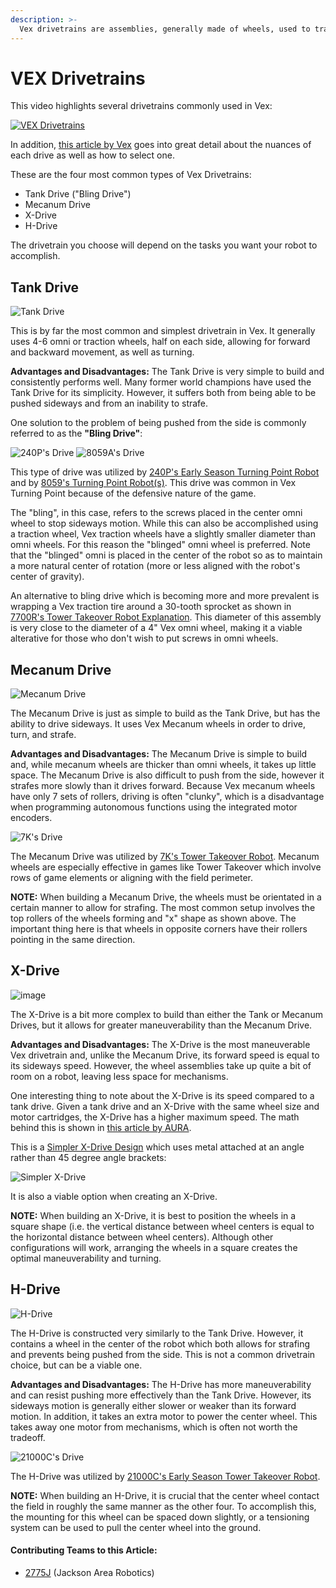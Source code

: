 ```yaml
---
description: >-
  Vex drivetrains are assemblies, generally made of wheels, used to traverse the VRC field. Each drivetrain has its own set of advantages and disadvantages.
---
```


# VEX Drivetrains

This video highlights several drivetrains commonly used in Vex:

[![VEX Drivetrains](http://img.youtube.com/vi/VfuA2EqaIso/0.jpg)](https://www.youtube.com/watch?v=VfuA2EqaIso "VEX Drivetrains")

In addition, [this article by Vex](https://kb.vex.com/hc/en-us/articles/360035952771-How-to-Select-a-Drivetrain) goes into great detail about the nuances of each drive as well as how to select one.

These are the four most common types of Vex Drivetrains:

- Tank Drive ("Bling Drive")
- Mecanum Drive
- X-Drive
- H-Drive

The drivetrain you choose will depend on the tasks you want your robot to accomplish.

## Tank Drive

![Tank Drive](https://user-images.githubusercontent.com/65926085/83547350-b0360980-a4c7-11ea-8a5b-f30013d2cb0f.png)

This is by far the most common and simplest drivetrain in Vex. It generally uses 4-6 omni or traction wheels, half on each side, allowing for forward and backward movement, as well as turning.

**Advantages and Disadvantages:** The Tank Drive is very simple to build and consistently performs well. Many former world champions have used the Tank Drive for its simplicity. However, it suffers both from being able to be pushed sideways and from an inability to strafe. 

One solution to the problem of being pushed from the side is commonly referred to as the **"Bling Drive"**:

![240P's Drive](https://user-images.githubusercontent.com/65926085/83548634-add4af00-a4c9-11ea-9cc3-8978cab7d53a.png) ![8059A's Drive](https://user-images.githubusercontent.com/65926085/83548438-60f0d880-a4c9-11ea-8bf0-a045e34b387f.png)

This type of drive was utilized by [240P's Early Season Turning Point Robot](https://www.youtube.com/watch?v=06cEBmGx7Fo) and by [8059's Turning Point Robot(s)](https://www.youtube.com/watch?v=NX6mLf8iO34). This drive was common in Vex Turning Point because of the defensive nature of the game.

The "bling", in this case, refers to the screws placed in the center omni wheel to stop sideways motion. While this can also be accomplished using a traction wheel, Vex traction wheels have a slightly smaller diameter than omni wheels. For this reason the "blinged" omni wheel is preferred. Note that the "blinged" omni is placed in the center of the robot so as to maintain a more natural center of rotation (more or less aligned with the robot's center of gravity).

An alternative to bling drive which is becoming more and more prevalent is wrapping a Vex traction tire around a 30-tooth sprocket as shown in [7700R's Tower Takeover Robot Explanation](https://youtu.be/1mLc1jOCxck?t=324). This diameter of this assembly is very close to the diameter of a 4" Vex omni wheel, making it a viable alterative for those who don't wish to put screws in omni wheels.

## Mecanum Drive

![Mecanum Drive](https://user-images.githubusercontent.com/65926085/83550465-8206f880-a4cc-11ea-87b7-bb26af8c5626.png)

The Mecanum Drive is just as simple to build as the Tank Drive, but has the ability to drive sideways. It uses Vex Mecanum wheels in order to drive, turn, and strafe.

**Advantages and Disadvantages:** The Mecanum Drive is simple to build and, while mecanum wheels are thicker than omni wheels, it takes up little space. The Mecanum Drive is also difficult to push from the side, however it strafes more slowly than it drives forward. Because Vex mecanum wheels have only 7 sets of rollers, driving is often "clunky", which is a disadvantage when programming autonomous functions using the integrated motor encoders.

![7K's Drive](https://user-images.githubusercontent.com/65926085/83552256-14100080-a4cf-11ea-8362-56dd9513c343.png)

The Mecanum Drive was utilized by [7K's Tower Takeover Robot](https://www.youtube.com/watch?v=vGkMw4Nx-Ks). Mecanum wheels are especially effective in games like Tower Takeover which involve rows of game elements or aligning with the field perimeter.

**NOTE:** When building a Mecanum Drive, the wheels must be orientated in a certain manner to allow for strafing. The most common setup involves the top rollers of the wheels forming and "x" shape as shown above. The important thing here is that wheels in opposite corners have their rollers pointing in the same direction.

## X-Drive

![image](https://user-images.githubusercontent.com/65926085/83556810-2a6d8a80-a4d6-11ea-9a5f-f44a0f9f7698.png)

The X-Drive is a bit more complex to build than either the Tank or Mecanum Drives, but it allows for greater maneuverability than the Mecanum Drive.

**Advantages and Disadvantages:** The X-Drive is the most maneuverable Vex drivetrain and, unlike the Mecanum Drive, its forward speed is equal to its sideways speed. However, the wheel assemblies take up quite a bit of room on a robot, leaving less space for mechanisms.

One interesting thing to note about the X-Drive is its speed compared to a tank drive. Given a tank drive and an X-Drive with the same wheel size and motor cartridges, the X-Drive has a higher maximum speed. The math behind this is shown in [this article by AURA](https://aura.org.nz/why-is-x-drive-faster/).

This is a [Simpler X-Drive Design](https://www.vexforum.com/t/simpler-x-drive-design/80770) which uses metal attached at an angle rather than 45 degree angle brackets:

![Simpler X-Drive](https://user-images.githubusercontent.com/65926085/83553426-cd230a80-a4d0-11ea-8731-be887931df6d.png)

It is also a viable option when creating an X-Drive.

**NOTE:** When building an X-Drive, it is best to position the wheels in a square shape (i.e. the vertical distance between wheel centers is equal to the horizontal distance between wheel centers). Although other configurations will work, arranging the wheels in a square creates the optimal maneuverability and turning.

## H-Drive

![H-Drive](https://user-images.githubusercontent.com/65926085/83558236-5558de00-a4d8-11ea-9052-47b3f9ea525f.png)

The H-Drive is constructed very similarly to the Tank Drive. However, it contains a wheel in the center of the robot which both allows for strafing and prevents being pushed from the side. This is not a common drivetrain choice, but can be a viable one.

**Advantages and Disadvantages:** The H-Drive has more maneuverability and can resist pushing more effectively than the Tank Drive. However, its sideways motion is generally either slower or weaker than its forward motion. In addition, it takes an extra motor to power the center wheel. This takes away one motor from mechanisms, which is often not worth the tradeoff. 

![21000C's Drive](https://user-images.githubusercontent.com/65926085/83559112-a1f0e900-a4d9-11ea-94fb-1e59c18624d6.png)

The H-Drive was utilized by [21000C's Early Season Tower Takeover Robot](https://www.youtube.com/watch?v=gmAoMTFcf20).

**NOTE:** When building an H-Drive, it is crucial that the center wheel contact the field in roughly the same manner as the other four. To accomplish this, the mounting for this wheel can be spaced down slightly, or a tensioning system can be used to pull the center wheel into the ground.

#### Contributing Teams to this Article:

* [2775J](https://www.youtube.com/channel/UCxpfFq6ShDvgmU9P4y6rc_Q?view_as=subscriber) \(Jackson Area Robotics\)





